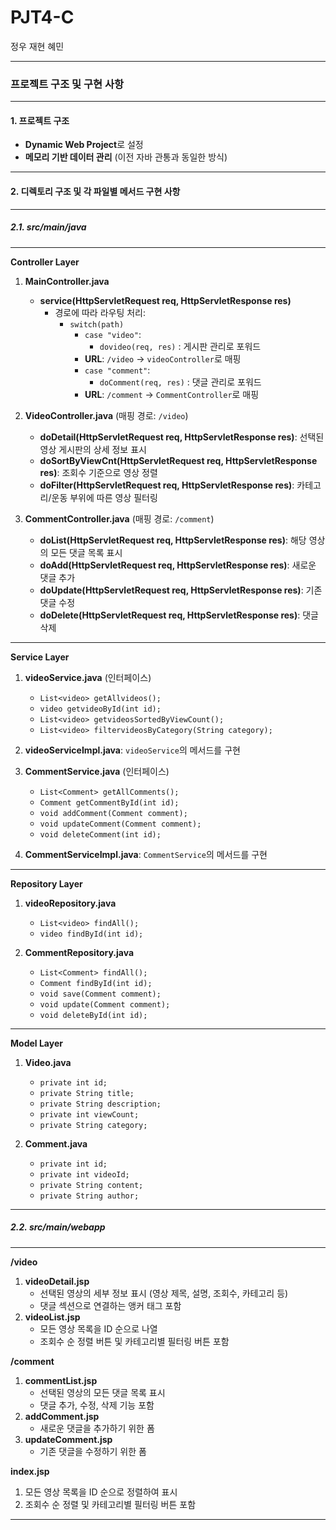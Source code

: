 # PJT4-C
정우 재현 혜민

---

### **프로젝트 구조 및 구현 사항**

---

#### 1. **프로젝트 구조**
- **Dynamic Web Project**로 설정
- **메모리 기반 데이터 관리** (이전 자바 관통과 동일한 방식)

---

#### 2. **디렉토리 구조 및 각 파일별 메서드 구현 사항**

---

##### 2.1. **src/main/java**

---

**Controller Layer**

1. **MainController.java**
    - **service(HttpServletRequest req, HttpServletResponse res)**
      - 경로에 따라 라우팅 처리:
        - `switch(path)`
          - `case "video"`:
            - `dovideo(req, res)` : 게시판 관리로 포워드
          - **URL**: `/video` → `videoController`로 매핑
          - `case "comment"`:
            - `doComment(req, res)` : 댓글 관리로 포워드
          - **URL**: `/comment` → `CommentController`로 매핑

2. **VideoController.java** (매핑 경로: `/video`)
    - **doDetail(HttpServletRequest req, HttpServletResponse res)**: 선택된 영상 게시판의 상세 정보 표시
    - **doSortByViewCnt(HttpServletRequest req, HttpServletResponse res)**: 조회수 기준으로 영상 정렬
    - **doFilter(HttpServletRequest req, HttpServletResponse res)**: 카테고리/운동 부위에 따른 영상 필터링

3. **CommentController.java** (매핑 경로: `/comment`)
    - **doList(HttpServletRequest req, HttpServletResponse res)**: 해당 영상의 모든 댓글 목록 표시
    - **doAdd(HttpServletRequest req, HttpServletResponse res)**: 새로운 댓글 추가
    - **doUpdate(HttpServletRequest req, HttpServletResponse res)**: 기존 댓글 수정
    - **doDelete(HttpServletRequest req, HttpServletResponse res)**: 댓글 삭제

---

**Service Layer**

1. **videoService.java** (인터페이스)
    - `List<video> getAllvideos();`
    - `video getvideoById(int id);`
    - `List<video> getvideosSortedByViewCount();`
    - `List<video> filtervideosByCategory(String category);`

2. **videoServiceImpl.java**: `videoService`의 메서드를 구현

3. **CommentService.java** (인터페이스)
    - `List<Comment> getAllComments();`
    - `Comment getCommentById(int id);`
    - `void addComment(Comment comment);`
    - `void updateComment(Comment comment);`
    - `void deleteComment(int id);`

4. **CommentServiceImpl.java**: `CommentService`의 메서드를 구현

---

**Repository Layer**

1. **videoRepository.java**
    - `List<video> findAll();`
    - `video findById(int id);`

2. **CommentRepository.java**
    - `List<Comment> findAll();`
    - `Comment findById(int id);`
    - `void save(Comment comment);`
    - `void update(Comment comment);`
    - `void deleteById(int id);`

---

**Model Layer**

1. **Video.java**
    - `private int id;`
    - `private String title;`
    - `private String description;`
    - `private int viewCount;`
    - `private String category;`

2. **Comment.java**
    - `private int id;`
    - `private int videoId;`
    - `private String content;`
    - `private String author;`

---

##### 2.2. **src/main/webapp**

---

**/video**
1. **videoDetail.jsp**
    - 선택된 영상의 세부 정보 표시 (영상 제목, 설명, 조회수, 카테고리 등)
    - 댓글 섹션으로 연결하는 앵커 태그 포함
2. **videoList.jsp**
    - 모든 영상 목록을 ID 순으로 나열
    - 조회수 순 정렬 버튼 및 카테고리별 필터링 버튼 포함

**/comment**
1. **commentList.jsp**
    - 선택된 영상의 모든 댓글 목록 표시
    - 댓글 추가, 수정, 삭제 기능 포함
2. **addComment.jsp**
    - 새로운 댓글을 추가하기 위한 폼
3. **updateComment.jsp**
    - 기존 댓글을 수정하기 위한 폼

**index.jsp**
1. 모든 영상 목록을 ID 순으로 정렬하여 표시
2. 조회수 순 정렬 및 카테고리별 필터링 버튼 포함

---
